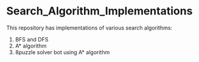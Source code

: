 # Search_Algorithm_Implementations
This repository has implementations of various search algorithms:
1. BFS and DFS
2. A* algorithm
3. 8puzzle solver bot using A* algorithm
